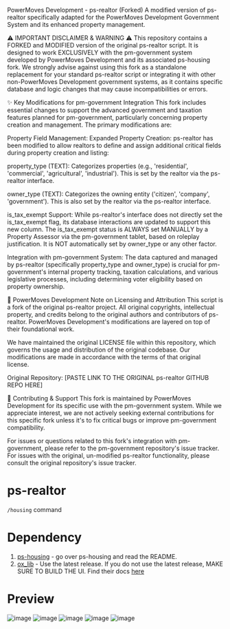 PowerMoves Development - ps-realtor (Forked)
A modified version of ps-realtor specifically adapted for the PowerMoves Development Government System and its enhanced property management.

⚠️ IMPORTANT DISCLAIMER & WARNING ⚠️
This repository contains a FORKED and MODIFIED version of the original ps-realtor script. It is designed to work EXCLUSIVELY with the pm-government system developed by PowerMoves Development and its associated ps-housing fork. We strongly advise against using this fork as a standalone replacement for your standard ps-realtor script or integrating it with other non-PowerMoves Development government systems, as it contains specific database and logic changes that may cause incompatibilities or errors.

✨ Key Modifications for pm-government Integration
This fork includes essential changes to support the advanced government and taxation features planned for pm-government, particularly concerning property creation and management. The primary modifications are:

Property Field Management:
Expanded Property Creation: ps-realtor has been modified to allow realtors to define and assign additional critical fields during property creation and listing:

property_type (TEXT): Categorizes properties (e.g., 'residential', 'commercial', 'agricultural', 'industrial'). This is set by the realtor via the ps-realtor interface.

owner_type (TEXT): Categorizes the owning entity ('citizen', 'company', 'government'). This is also set by the realtor via the ps-realtor interface.

is_tax_exempt Support: While ps-realtor's interface does not directly set the is_tax_exempt flag, its database interactions are updated to support this new column. The is_tax_exempt status is ALWAYS set MANUALLY by a Property Assessor via the pm-government tablet, based on roleplay justification. It is NOT automatically set by owner_type or any other factor.

Integration with pm-government System:
The data captured and managed by ps-realtor (specifically property_type and owner_type) is crucial for pm-government's internal property tracking, taxation calculations, and various legislative processes, including determining voter eligibility based on property ownership.

📝 PowerMoves Development Note on Licensing and Attribution
This script is a fork of the original ps-realtor project. All original copyrights, intellectual property, and credits belong to the original authors and contributors of ps-realtor. PowerMoves Development's modifications are layered on top of their foundational work.

We have maintained the original LICENSE file within this repository, which governs the usage and distribution of the original codebase. Our modifications are made in accordance with the terms of that original license.

Original Repository: [PASTE LINK TO THE ORIGINAL ps-realtor GITHUB REPO HERE]

🤝 Contributing & Support
This fork is maintained by PowerMoves Development for its specific use with the pm-government system. While we appreciate interest, we are not actively seeking external contributions for this specific fork unless it's to fix critical bugs or improve pm-government compatibility.

For issues or questions related to this fork's integration with pm-government, please refer to the pm-government repository's issue tracker. For issues with the original, un-modified ps-realtor functionality, please consult the original repository's issue tracker.
# ps-realtor

`/housing` command

# Dependency
1. [ps-housing](https://github.com/Project-Sloth/ps-housing) - go over ps-housing and read the README.
2. [ox_lib](https://github.com/overextended/ox_lib/releases) - Use the latest release. If you do not use the latest release, MAKE SURE TO BUILD THE UI. Find their docs [here](https://overextended.dev/ox_lib#building-the-ui)

# Preview
![image](https://github.com/Project-Sloth/ps-realtor/assets/82112471/24e4018a-cb97-42b0-81df-3b0236c7e2dc)
![image](https://github.com/Project-Sloth/ps-realtor/assets/82112471/4d8ece54-ace1-4ffc-b8fb-90274bc94e72)
![image](https://github.com/Project-Sloth/ps-realtor/assets/82112471/188d259c-4c0f-4c91-905c-bf9b826cc518)
![image](https://github.com/Project-Sloth/ps-realtor/assets/82112471/9e033984-45f2-449d-ba6c-bb8742ac08bd)
![image](https://github.com/Project-Sloth/ps-realtor/assets/82112471/0dd078b8-a941-4316-b9e1-26c696023139)
